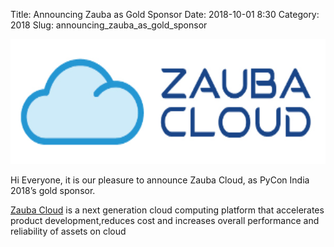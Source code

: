 Title: Announcing Zauba as Gold Sponsor
Date: 2018-10-01 8:30
Category: 2018
Slug: announcing_zauba_as_gold_sponsor

<p class="text-center">
	<a href="https://zauba.company/" target="_blank">
		<img src="https://raw.githubusercontent.com/pythonindia/inpycon2018/master/img/sponsors/zaubacloud.png" alt="Zauba Cloud" height="200"/>
	</a>
</p>

Hi Everyone, it is our pleasure to announce Zauba Cloud, as PyCon India 2018’s gold sponsor.
<!-- PELICAN_END_SUMMARY -->

[Zauba Cloud](https://zauba.company/) is a next generation cloud computing platform that accelerates product development,reduces cost and increases overall performance and reliability of assets on cloud
